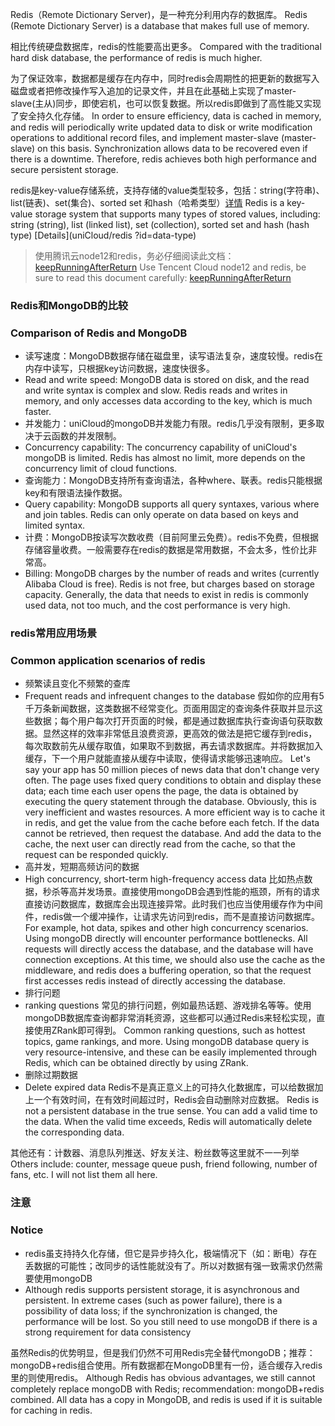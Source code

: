 Redis（Remote Dictionary Server)，是一种充分利用内存的数据库。
Redis (Remote Dictionary Server) is a database that makes full use of memory.

相比传统硬盘数据库，redis的性能要高出更多。
Compared with the traditional hard disk database, the performance of redis is much higher.

为了保证效率，数据都是缓存在内存中，同时redis会周期性的把更新的数据写入磁盘或者把修改操作写入追加的记录文件，并且在此基础上实现了master-slave(主从)同步，即使宕机，也可以恢复数据。所以redis即做到了高性能又实现了安全持久化存储。
In order to ensure efficiency, data is cached in memory, and redis will periodically write updated data to disk or write modification operations to additional record files, and implement master-slave (master-slave) on this basis. Synchronization allows data to be recovered even if there is a downtime. Therefore, redis achieves both high performance and secure persistent storage.

redis是key-value存储系统，支持存储的value类型较多，包括：string(字符串)、list(链表)、set(集合)、sorted set 和hash（哈希类型）[详情](uniCloud/redis?id=data-type)
Redis is a key-value storage system that supports many types of stored values, including: string (string), list (linked list), set (collection), sorted set and hash (hash type) [Details](uniCloud/redis ?id=data-type)

> 使用腾讯云node12和redis，务必仔细阅读此文档：[keepRunningAfterReturn](uniCloud/cf-functions.md?id=keep-running)
> Use Tencent Cloud node12 and redis, be sure to read this document carefully: [keepRunningAfterReturn](uniCloud/cf-functions.md?id=keep-running)

### Redis和MongoDB的比较
### Comparison of Redis and MongoDB
- 读写速度：MongoDB数据存储在磁盘里，读写语法复杂，速度较慢。redis在内存中读写，只根据key访问数据，速度快很多。
- Read and write speed: MongoDB data is stored on disk, and the read and write syntax is complex and slow. Redis reads and writes in memory, and only accesses data according to the key, which is much faster.
- 并发能力：uniCloud的mongoDB并发能力有限。redis几乎没有限制，更多取决于云函数的并发限制。
- Concurrency capability: The concurrency capability of uniCloud's mongoDB is limited. Redis has almost no limit, more depends on the concurrency limit of cloud functions.
- 查询能力：MongoDB支持所有查询语法，各种where、联表。redis只能根据key和有限语法操作数据。
- Query capability: MongoDB supports all query syntaxes, various where and join tables. Redis can only operate on data based on keys and limited syntax.
- 计费：MongoDB按读写次数收费（目前阿里云免费）。redis不免费，但根据存储容量收费。一般需要存在redis的数据是常用数据，不会太多，性价比非常高。
- Billing: MongoDB charges by the number of reads and writes (currently Alibaba Cloud is free). Redis is not free, but charges based on storage capacity. Generally, the data that needs to exist in redis is commonly used data, not too much, and the cost performance is very high.

### redis常用应用场景
### Common application scenarios of redis
- 频繁读且变化不频繁的查库
- Frequent reads and infrequent changes to the database
假如你的应用有5千万条新闻数据，这类数据不经常变化。页面用固定的查询条件获取并显示这些数据；每个用户每次打开页面的时候，都是通过数据库执行查询语句获取数据。显然这样的效率非常低且浪费资源，更高效的做法是把它缓存到redis，每次取数前先从缓存取值，如果取不到数据，再去请求数据库。并将数据加入缓存，下一个用户就能直接从缓存中读取，使得请求能够迅速响应。
Let's say your app has 50 million pieces of news data that don't change very often. The page uses fixed query conditions to obtain and display these data; each time each user opens the page, the data is obtained by executing the query statement through the database. Obviously, this is very inefficient and wastes resources. A more efficient way is to cache it in redis, and get the value from the cache before each fetch. If the data cannot be retrieved, then request the database. And add the data to the cache, the next user can directly read from the cache, so that the request can be responded quickly.
- 高并发，短期高频访问的数据
- High concurrency, short-term high-frequency access data
比如热点数据，秒杀等高并发场景。直接使用mongoDB会遇到性能的瓶颈，所有的请求直接访问数据库，数据库会出现连接异常。此时我们也应当使用缓存作为中间件，redis做一个缓冲操作，让请求先访问到redis，而不是直接访问数据库。
For example, hot data, spikes and other high concurrency scenarios. Using mongoDB directly will encounter performance bottlenecks. All requests will directly access the database, and the database will have connection exceptions. At this time, we should also use the cache as the middleware, and redis does a buffering operation, so that the request first accesses redis instead of directly accessing the database.
- 排行问题
- ranking questions
常见的排行问题，例如最热话题、游戏排名等等。使用mongoDB数据库查询都非常消耗资源，这些都可以通过Redis来轻松实现，直接使用ZRank即可得到。
Common ranking questions, such as hottest topics, game rankings, and more. Using mongoDB database query is very resource-intensive, and these can be easily implemented through Redis, which can be obtained directly by using ZRank.
- 删除过期数据
- Delete expired data
Redis不是真正意义上的可持久化数据库，可以给数据加上一个有效时间，在有效时间超过时，Redis会自动删除对应数据。
Redis is not a persistent database in the true sense. You can add a valid time to the data. When the valid time exceeds, Redis will automatically delete the corresponding data.

其他还有：计数器、消息队列推送、好友关注、粉丝数等这里就不一一列举
Others include: counter, message queue push, friend following, number of fans, etc. I will not list them all here.


### 注意
### Notice
- redis虽支持持久化存储，但它是异步持久化，极端情况下（如：断电）存在丢数据的可能性；改同步的话性能就没有了。所以对数据有强一致需求仍然需要使用mongoDB
- Although redis supports persistent storage, it is asynchronous and persistent. In extreme cases (such as power failure), there is a possibility of data loss; if the synchronization is changed, the performance will be lost. So you still need to use mongoDB if there is a strong requirement for data consistency

虽然Redis的优势明显，但是我们仍然不可用Redis完全替代mongoDB；推荐：mongoDB+redis组合使用。所有数据都在MongoDB里有一份，适合缓存入redis里的则使用redis。
Although Redis has obvious advantages, we still cannot completely replace mongoDB with Redis; recommendation: mongoDB+redis combined. All data has a copy in MongoDB, and redis is used if it is suitable for caching in redis.